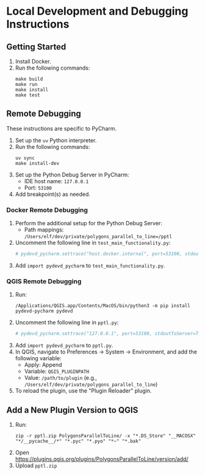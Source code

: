 # Local Development and Debugging Instructions

## Getting Started

1. Install Docker.
2. Run the following commands:
    ```shell
    make build
    make run
    make install
    make test
    ```

## Remote Debugging

These instructions are specific to PyCharm.

1. Set up the `uv` Python interpreter.
2. Run the following commands:
    ```shell
    uv sync
    make install-dev
    ```
3. Set up the Python Debug Server in PyCharm:
    - IDE host name: `127.0.0.1`
    - Port: `53100`
4. Add breakpoint(s) as needed.

### Docker Remote Debugging

1. Perform the additional setup for the Python Debug Server:
    - Path mappings: `/Users/elf/dev/private/polygons_parallel_to_line=/pptl`
2. Uncomment the following line in `test_main_functionality.py`:
    ```python
    # pydevd_pycharm.settrace("host.docker.internal", port=53100, stdoutToServer=True, stderrToServer=True)
    ```
3. Add `import pydevd_pycharm` to `test_main_functionality.py`.

### QGIS Remote Debugging

1. Run:
    ```shell
    /Applications/QGIS.app/Contents/MacOS/bin/python3 -m pip install pydevd-pycharm pydevd
    ```
2. Uncomment the following line in `pptl.py`:
    ```python
    # pydevd_pycharm.settrace("127.0.0.1", port=53100, stdoutToServer=True, stderrToServer=True)
    ```
3. Add `import pydevd_pycharm` to `pptl.py`.
4. In QGIS, navigate to Preferences → System → Environment, and add the following variable:
    - Apply: Append
    - Variable: `QGIS_PLUGINPATH`
    - Value: `/path/to/plugin` (e.g., `/Users/elf/dev/private/polygons_parallel_to_line`)
5. To reload the plugin, use the "Plugin Reloader" plugin.

## Add a New Plugin Version to QGIS

1. Run:
   ```shell
   zip -r pptl.zip PolygonsParallelToLine/ -x "*.DS_Store" "__MACOSX" "*/__pycache__/*" "*.pyc" "*.pyo" "*~" "*.bak"
   ```
2. Open https://plugins.qgis.org/plugins/PolygonsParallelToLine/version/add/
3. Upload `pptl.zip`
